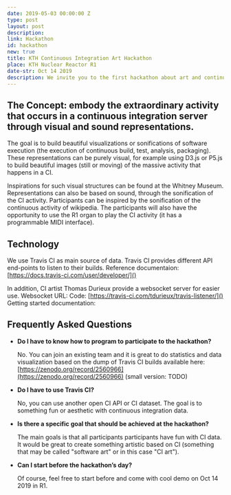 ```yaml
---
date: 2019-05-03 00:00:00 Z
type: post
layout: post
description: 
link: Hackathon
id: hackathon
new: true
title: KTH Continuous Integration Art Hackathon
place: KTH Nuclear Reactor R1
date-str: Oct 14 2019
description: We invite you to the first hackathon about art and continuous integration. KTH Students, professional engineers, and curious persons are welcome to join this first ever performance of software art based on continuous integration data.
---
```



## The Concept: embody the extraordinary activity that occurs in a continuous integration server through visual and sound representations.

The goal is to build beautiful visualizations or sonifications of software execution (the execution of continuous build, test, analysis, packaging). These representations can be purely visual, for example using D3.js or P5.js to build beautiful images (still or moving) of the massive activity that happens in a CI. 

Inspirations for such visual structures can be found at the Whitney Museum. Representations can also be based on sound, through the sonification of the CI activity. Participants can be inspired by the sonification of the continuous activity of wikipedia. The participants will also have the opportunity to use the R1 organ to play the CI activity (it has a programmable MIDI interface).

## Technology

We use Travis CI as main source  of data. Travis CI provides different API end-points to  listen to their builds. Reference documentaion: [https://docs.travis-ci.com/user/developer/]()

In addition, CI artist Thomas Durieux provide a websocket server for easier use.
Websocket URL: <todo>
Code: [https://travis-ci.com/tdurieux/travis-listener/]()
Getting started documentation: <todo>


## Frequently Asked Questions

- **Do I have to know how to program to participate to the hackathon?**

    No. You can join an existing team and it is great to do statistics and data visualization based on the dump of Travis CI builds available here: [https://zenodo.org/record/2560966](https://zenodo.org/record/2560966)
    (small version: TODO)

- **Do I have to use Travis CI?**

    No, you can use another open CI API or CI dataset. The goal is to something fun or aesthetic with continuous integration data.  

- **Is there a specific goal that should be achieved at the hackathon?**

    The main goals is that all participants participants have fun with CI data. It would be great to create something artistic based on CI (something that may be called "software art" or in this case "CI art").

- **Can I start before the hackathon’s day?**

    Of course, feel free to start before and come with cool demo on Oct 14 2019 in R1. 

